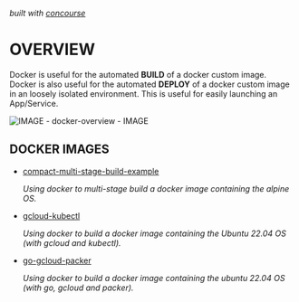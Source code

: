   _built with
  [concourse](https://github.com/JeffDeCola/my-docker-image-builds/blob/master/ci-README.md)_

# OVERVIEW

Docker is useful for the automated **BUILD** of a docker custom image.
Docker is also useful for the automated **DEPLOY** of a docker custom image
in an loosely isolated environment. This is useful for easily launching
an App/Service.

![IMAGE - docker-overview - IMAGE](pics/docker-overview.jpg)

## DOCKER IMAGES

* [compact-multi-stage-build-example](https://github.com/JeffDeCola/my-docker-image-builds/blob/master/images/compact-multi-stage-build-example)

  _Using docker to multi-stage build a docker image
  containing the alpine OS._

* [gcloud-kubectl](https://github.com/JeffDeCola/my-docker-image-builds/blob/master/images/gcloud-kubectl)

  _Using docker to build a docker image
  containing the Ubuntu 22.04 OS
  (with gcloud and kubectl)._

* [go-gcloud-packer](https://github.com/JeffDeCola/my-docker-image-builds/blob/master/images/go-gcloud-packer)

  _Using docker to build a docker image
  containing the ubuntu 22.04 OS
  (with go, gcloud and packer)._
